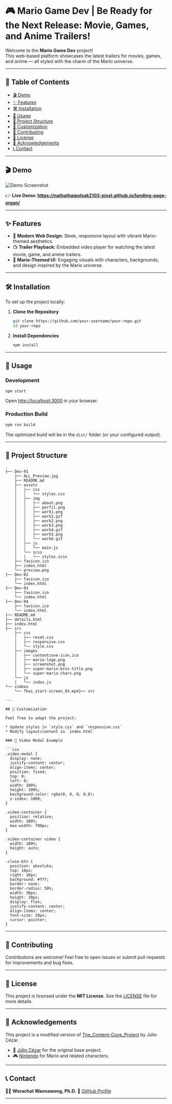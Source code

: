 # 🎮 Mario Game Dev | Be Ready for the Next Release: Movie, Games, and Anime Trailers!

Welcome to the **Mario Game Dev** project!  
This web-based platform showcases the latest trailers for movies, games, and anime — all styled with the charm of the Mario universe.

---

## 📑 Table of Contents

- [🎬 Demo](#demo)
- [✨ Features](#features)
- [🛠 Installation](#installation)
- [🚀 Usage](#usage)
- [📁 Project Structure](#project-structure)
- [🎨 Customization](#customization)
- [🤝 Contributing](#contributing)
- [🧾 License](#license)
- [🙏 Acknowledgements](#acknowledgements)
- [📞 Contact](#contact)

---

## 🎬 Demo

![Demo Screenshot](./src/images/screenshot.png)

👉 **Live Demo: https://nathathaipolsak2103-pixel.github.io/landing-page-organ/**

---

## ✨ Features

- 🎨 **Modern Web Design:** Sleek, responsive layout with vibrant Mario-themed aesthetics.
- 📺 **Trailer Playback:** Embedded video player for watching the latest movie, game, and anime trailers.
- 🍄 **Mario-Themed UI:** Engaging visuals with characters, backgrounds, and design inspired by the Mario universe.

---

## 🛠 Installation

To set up the project locally:

1. **Clone the Repository**

   ```bash
   git clone https://github.com/your-username/your-repo.git
   cd your-repo
   ```

2. **Install Dependencies**

   ```bash
   npm install
   ```

---

## 🚀 Usage

### Development

```bash
npm start
```

Open [http://localhost:3000](http://localhost:3000) in your browser.

### Production Build

```bash
npm run build
```

The optimized build will be in the `dist/` folder (or your configured output).

---

## 📁 Project Structure

```
.
├── Dev-01
    ├── ALL_Preview.jpg
    ├── README.md
    ├── assets
    │   ├── css
    │   │   └── styles.css
    │   ├── img
    │   │   ├── about.png
    │   │   ├── perfil.png
    │   │   ├── work1.png
    │   │   ├── work2.gif
    │   │   ├── work2.png
    │   │   ├── work3.png
    │   │   ├── work4.gif
    │   │   ├── work5.png
    │   │   └── work6.gif
    │   ├── js
    │   │   └── main.js
    │   └── scss
    │   │   └── styles.scss
    ├── favicon.ico
    ├── index.html
    └── preview.png
├── Dev-02
    ├── favicon.ico
    └── index.html
├── Dev-03
    ├── favicon.ico
    └── index.html
├── Dev-04
    ├── favicon.ico
    └── index.html
├── README.md
├── details.html
├── index.html
├── src
    ├── css
    │   ├── reset.css
    │   ├── responsive.css
    │   └── style.css
    ├── images
    │   ├── contentcove-icon.ico
    │   ├── mario-logo.png
    │   ├── screenshot.png
    │   ├── super-mario-bros-title.png
    │   └── super-mario-chars.png
    └── js
    │   └── index.js
└── videos
    └── Thai_start-screen_03.mp4├── src

---

## 🎨 Customization

Feel free to adapt the project:

* Update styles in `style.css` and `responsive.css`
* Modify layout/content in `index.html`

### 🔳 Video Modal Example

```css
.video-modal {
  display: none;
  justify-content: center;
  align-items: center;
  position: fixed;
  top: 0;
  left: 0;
  width: 100%;
  height: 100%;
  background-color: rgba(0, 0, 0, 0.8);
  z-index: 1000;
}

.video-container {
  position: relative;
  width: 100%;
  max-width: 700px;
}

.video-container video {
  width: 100%;
  height: auto;
}

.close-btn {
  position: absolute;
  top: 10px;
  right: 10px;
  background: #fff;
  border: none;
  border-radius: 50%;
  width: 30px;
  height: 30px;
  display: flex;
  justify-content: center;
  align-items: center;
  font-size: 20px;
  cursor: pointer;
}
```

---

## 🤝 Contributing

Contributions are welcome!
Feel free to open issues or submit pull requests for improvements and bug fixes.

---

## 🧾 License

This project is licensed under the **MIT License**.
See the [LICENSE](LICENSE) file for more details.

---

## 🙏 Acknowledgements

This project is a modified version of [The\_Content-Cove\_Project](https://github.com/juletopi/The_Content-Cove_Project) by Júlio Cézar.

* 👤 [Júlio Cézar](https://github.com/juletopi) for the original base project.
* 🎮 [Nintendo](https://www.nintendo.com/) for Mario and related characters.

---

## 📞 Contact

👨‍🏫 **Worachat Wannawong, Ph.D.**
🔗 [GitHub Profile](https://github.com/worachat-dev)

---

